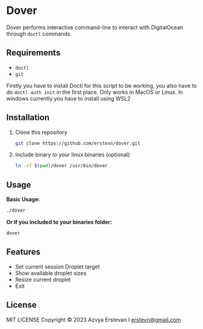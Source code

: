# Dover

Dover performs interactive command-line to interact with DigitalOcean through `doctl` commands.

## Requirements
- `doctl`
- `git`

Firstly you have to install Doctl for this script to be working, you also have to do `doctl auth init` in the first place.
Only works in MacOS or Linux. In windows currently you have to install using WSL2

## Installation

1. Clone this repository

    ```BASH
    git clone https://github.com/erstevn/dover.git
    ```

2. Include binary to your linux binaries (optional)
    ```BASH
    ln -sf $(pwd)/dover /usr/bin/dover
    ```

## Usage

**Basic Usage:**

```BASH
./dover
```

**Or if you included to your binaries folder:**

```BASH
dover
```



## Features
- Set current session Droplet target
- Show available droplet sizes
- Resize current droplet
- Exit

## License
MIT LICENSE Copyright © 2023 Azvya Erstevan I <erstevn@gmail.com>

